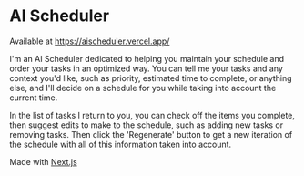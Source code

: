 AI Scheduler
=============================
Available at https://aischeduler.vercel.app/

I'm an AI Scheduler dedicated to helping you maintain your schedule and order your tasks in an optimized way. You can tell me your tasks and any context you'd like, such as priority, estimated time to complete, or anything else, and I'll decide on a schedule for you while taking into account the current time.

In the list of tasks I return to you, you can check off the items you complete, then suggest edits to make to the schedule, such as adding new tasks or removing tasks. Then click the 'Regenerate' button to get a new iteration of the schedule with all of this information taken into account.

Made with [Next.js](https://nextjs.org/)
